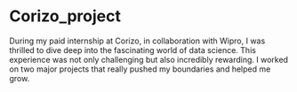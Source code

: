 # Corizo_project
During my paid internship at Corizo, in collaboration with Wipro, I was thrilled to dive deep into the fascinating world of data science. This experience was not only challenging but also incredibly rewarding. I worked on two major projects that really pushed my boundaries and helped me grow.
